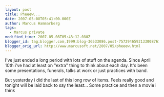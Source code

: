 ```yaml
---
layout: post
title: Pheeew...
date: 2007-05-08T05:41:00.000Z
author: Marcus Hammarberg
tags:
  - Marcus private
modified_time: 2007-05-08T05:43:12.080Z
blogger_id: tag:blogger.com,1999:blog-36533086.post-7572946592133008761
blogger_orig_url: http://www.marcusoft.net/2007/05/pheeew.html
---
```


I've
just ended a long period with lots of stuff on the agenda. Since April
10th i've had at least on "extra" thing to think about each day. It's
been some presentations, funerals, talks at work or just practices with
band.

But yesterday i did the last of this long row of items. Feels really
good and tonight will be laid back to say the least... Some practice and
then a movie i think
